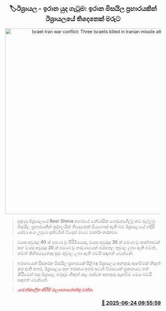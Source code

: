 <p align='center'><b><h2 align='center' title='Israel-Iran war conflict: Three Israelis killed in Iranian missile attack'>🏷ඊශ්‍රායල - ඉරාන යුද ගැටුම: ඉරාන මිසයිල ප්‍රහාරයකින් ඊශ්‍රායලයේ තිදෙනෙක් මරුට</h2></b></p>
<p align='center'><img src='https://helakuru.sgp1.cdn.digitaloceanspaces.com/esana/images/lib/Israe-ik.jpg' width='600' alt='Israel-Iran war conflict: Three Israelis killed in Iranian missile attack'></p>

> දකුණු ඊශ්‍රායලයේ Beer Sheva නගරයේ නේවාසික ගොඩනැගිල්ලකට එල්ලවූ මිසයිල ප්‍රහාරයකින් පුද්ගලයින් තිදෙනෙක් මියගොස් ඇති බව ඊශ්‍රායලයේ හදිසි සේවා අංශ උපුටා දක්වමින් විදෙස් මාධ්‍ය වාර්තා කරනවා.

> වයස අවුරුදු 40 ක් පමණ වූ පිරිමියෙකු, වයස අවුරුදු 30 ක් පමණ වූ කාන්තාවක් සහ වයස අවුරුදු 20 ක් පමණ වූ තරුණයෙක් බරපතල තුවාල ලබා ඇති බවත්, තවත් කිහිපදෙනෙකු සුළු තුවාල ලබා ඇති බවයි සඳහන් වෙන්නේ.

> ඉරානයෙන් සිදුකරන මිසයිල ප්‍රහාරයක් පිළිබඳ ඊශ්‍රායලය අනතුරු ඇඟවීමක් නිකුත් කර ඇති අතර, ඊශ්‍රායලය සහ ඉරානය අතර සටන් විරාමයක් ප්‍රකාශයට පත් කිරීමෙන් පසු ඊශ්‍රායල හමුදාව නිකුත් කළ පස්වන අනතුරු ඇඟවීම මෙය බවයි සඳහන් වෙන්නේ.

> <span style='color:#e64d4d'><em><strong>යාවත්කාලීන කිරීම් බලාපොරොත්තු වන්න.</strong></em></span>



<h3 align='right'><a href='https://www.helakuru.lk/esana/p/111289/'>📅 2025-06-24 09:55:59</a></h3>
